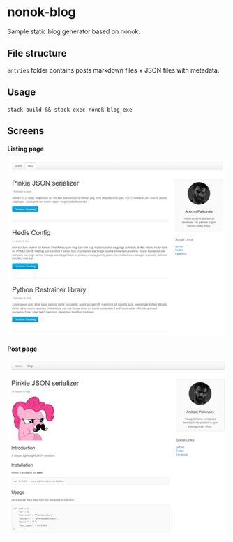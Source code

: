 # nonok-blog

Sample static blog generator based on nonok.

## File structure

`entries` folder contains posts markdown files + JSON files with metadata.

## Usage

`stack build && stack exec nonok-blog-exe`

## Screens

#### Listing page
![listing](1.PNG)

#### Post page
![post](2.PNG)
